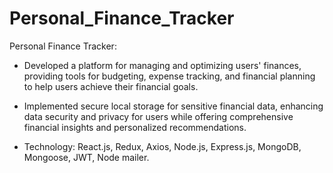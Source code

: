 # Personal_Finance_Tracker
Personal Finance Tracker:

 - Developed a platform for managing and optimizing users' finances, providing tools for budgeting, expense tracking, and financial planning to help users achieve their financial goals.
   
 - Implemented secure local storage for sensitive financial data, enhancing data security and privacy for users while offering comprehensive financial insights and personalized 
   recommendations.
   
 - Technology: React.js, Redux, Axios, Node.js, Express.js, MongoDB, Mongoose, JWT, Node mailer.
